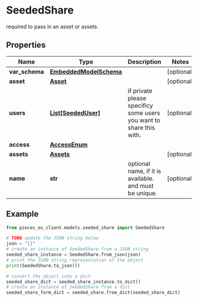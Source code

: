 # SeededShare

 required to pass in an asset or assets.

## Properties

Name | Type | Description | Notes
------------ | ------------- | ------------- | -------------
**var_schema** | [**EmbeddedModelSchema**](EmbeddedModelSchema) |  | [optional] 
**asset** | [**Asset**](Asset) |  | [optional] 
**users** | [**List[SeededUser]**](SeededUser) | if private please specificy some users you want to share this with. | [optional] 
**access** | [**AccessEnum**](AccessEnum) |  | 
**assets** | [**Assets**](Assets) |  | [optional] 
**name** | **str** | optional name, if it is available. and must be unique. | [optional] 

## Example

```python
from pieces_os_client.models.seeded_share import SeededShare

# TODO update the JSON string below
json = "{}"
# create an instance of SeededShare from a JSON string
seeded_share_instance = SeededShare.from_json(json)
# print the JSON string representation of the object
print(SeededShare.to_json())

# convert the object into a dict
seeded_share_dict = seeded_share_instance.to_dict()
# create an instance of SeededShare from a dict
seeded_share_form_dict = seeded_share.from_dict(seeded_share_dict)
```



